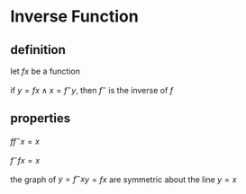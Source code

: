 # Inverse Function

## definition

let $f x$ be a function

if $y = f x \land x = f^- y$, then $f^-$ is the inverse of $f$

## properties

$f f^- x = x$

$f ^- f x = x$

the graph of $y = f^- x$$y = f x$ are symmetric about the line $y = x$
